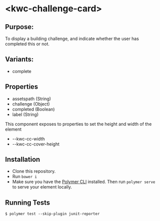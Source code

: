# \<kwc-challenge-card\>

## Purpose:
To display a building challenge, and indicate whether the user has completed this or not.

## Variants:
* complete

## Properties
* assetspath (String)
* challenge (Object)
* completed (Boolean)
* label (String)

This component exposes to properties to set the height and width of the element
* --kwc-cc-width
* --kwc-cc-cover-height


## Installation
* Clone this repository.
* Run `bower i`
* Make sure you have the [Polymer CLI](https://www.npmjs.com/package/polymer-cli) installed. Then run `polymer serve` to serve your element locally.

## Running Tests

```
$ polymer test --skip-plugin junit-reporter
```

